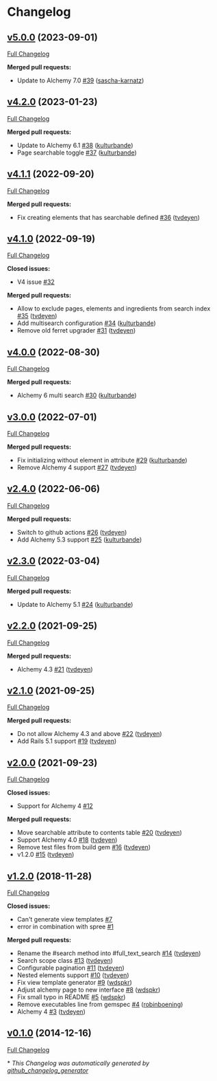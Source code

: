# Changelog

## [v5.0.0](https://github.com/AlchemyCMS/alchemy-pg_search/tree/v5.0.0) (2023-09-01)

[Full Changelog](https://github.com/AlchemyCMS/alchemy-pg_search/compare/v4.2.0...v5.0.0)

**Merged pull requests:**

- Update to Alchemy 7.0 [\#39](https://github.com/AlchemyCMS/alchemy-pg_search/pull/39) ([sascha-karnatz](https://github.com/sascha-karnatz))

## [v4.2.0](https://github.com/AlchemyCMS/alchemy-pg_search/tree/v4.2.0) (2023-01-23)

[Full Changelog](https://github.com/AlchemyCMS/alchemy-pg_search/compare/v4.1.1...v4.2.0)

**Merged pull requests:**

- Update to Alchemy 6.1 [\#38](https://github.com/AlchemyCMS/alchemy-pg_search/pull/38) ([kulturbande](https://github.com/kulturbande))
- Page searchable toggle [\#37](https://github.com/AlchemyCMS/alchemy-pg_search/pull/37) ([kulturbande](https://github.com/kulturbande))

## [v4.1.1](https://github.com/AlchemyCMS/alchemy-pg_search/tree/v4.1.1) (2022-09-20)

[Full Changelog](https://github.com/AlchemyCMS/alchemy-pg_search/compare/v4.1.0...v4.1.1)

**Merged pull requests:**

- Fix creating elements that has searchable defined [\#36](https://github.com/AlchemyCMS/alchemy-pg_search/pull/36) ([tvdeyen](https://github.com/tvdeyen))

## [v4.1.0](https://github.com/AlchemyCMS/alchemy-pg_search/tree/v4.1.0) (2022-09-19)

[Full Changelog](https://github.com/AlchemyCMS/alchemy-pg_search/compare/v4.0.0...v4.1.0)

**Closed issues:**

- V4 issue [\#32](https://github.com/AlchemyCMS/alchemy-pg_search/issues/32)

**Merged pull requests:**

- Allow to exclude pages, elements and ingredients from search index [\#35](https://github.com/AlchemyCMS/alchemy-pg_search/pull/35) ([tvdeyen](https://github.com/tvdeyen))
- Add multisearch configuration [\#34](https://github.com/AlchemyCMS/alchemy-pg_search/pull/34) ([kulturbande](https://github.com/kulturbande))
- Remove old ferret upgrader [\#31](https://github.com/AlchemyCMS/alchemy-pg_search/pull/31) ([tvdeyen](https://github.com/tvdeyen))

## [v4.0.0](https://github.com/AlchemyCMS/alchemy-pg_search/tree/v4.0.0) (2022-08-30)

[Full Changelog](https://github.com/AlchemyCMS/alchemy-pg_search/compare/v3.0.0...v4.0.0)

**Merged pull requests:**

- Alchemy 6 multi search [\#30](https://github.com/AlchemyCMS/alchemy-pg_search/pull/30) ([kulturbande](https://github.com/kulturbande))

## [v3.0.0](https://github.com/AlchemyCMS/alchemy-pg_search/tree/v3.0.0) (2022-07-01)

[Full Changelog](https://github.com/AlchemyCMS/alchemy-pg_search/compare/v2.4.0...v3.0.0)

**Merged pull requests:**

- Fix initializing without element in attribute [\#29](https://github.com/AlchemyCMS/alchemy-pg_search/pull/29) ([kulturbande](https://github.com/kulturbande))
- Remove Alchemy 4 support [\#27](https://github.com/AlchemyCMS/alchemy-pg_search/pull/27) ([tvdeyen](https://github.com/tvdeyen))

## [v2.4.0](https://github.com/AlchemyCMS/alchemy-pg_search/tree/v2.4.0) (2022-06-06)

[Full Changelog](https://github.com/AlchemyCMS/alchemy-pg_search/compare/v2.3.0...v2.4.0)

**Merged pull requests:**

- Switch to github actions [\#26](https://github.com/AlchemyCMS/alchemy-pg_search/pull/26) ([tvdeyen](https://github.com/tvdeyen))
- Add Alchemy 5.3 support [\#25](https://github.com/AlchemyCMS/alchemy-pg_search/pull/25) ([kulturbande](https://github.com/kulturbande))

## [v2.3.0](https://github.com/AlchemyCMS/alchemy-pg_search/tree/v2.3.0) (2022-03-04)

[Full Changelog](https://github.com/AlchemyCMS/alchemy-pg_search/compare/v2.2.0...v2.3.0)

**Merged pull requests:**

- Update to Alchemy 5.1 [\#24](https://github.com/AlchemyCMS/alchemy-pg_search/pull/24) ([kulturbande](https://github.com/kulturbande))

## [v2.2.0](https://github.com/AlchemyCMS/alchemy-pg_search/tree/v2.2.0) (2021-09-25)

[Full Changelog](https://github.com/AlchemyCMS/alchemy-pg_search/compare/v2.1.0...v2.2.0)

**Merged pull requests:**

- Alchemy 4.3 [\#21](https://github.com/AlchemyCMS/alchemy-pg_search/pull/21) ([tvdeyen](https://github.com/tvdeyen))

## [v2.1.0](https://github.com/AlchemyCMS/alchemy-pg_search/tree/v2.1.0) (2021-09-25)

[Full Changelog](https://github.com/AlchemyCMS/alchemy-pg_search/compare/v2.0.0...v2.1.0)

**Merged pull requests:**

- Do not allow Alchemy 4.3 and above [\#22](https://github.com/AlchemyCMS/alchemy-pg_search/pull/22) ([tvdeyen](https://github.com/tvdeyen))
- Add Rails 5.1 support [\#19](https://github.com/AlchemyCMS/alchemy-pg_search/pull/19) ([tvdeyen](https://github.com/tvdeyen))

## [v2.0.0](https://github.com/AlchemyCMS/alchemy-pg_search/tree/v2.0.0) (2021-09-23)

[Full Changelog](https://github.com/AlchemyCMS/alchemy-pg_search/compare/v1.2.0...v2.0.0)

**Closed issues:**

- Support for Alchemy 4 [\#12](https://github.com/AlchemyCMS/alchemy-pg_search/issues/12)

**Merged pull requests:**

- Move searchable attribute to contents table [\#20](https://github.com/AlchemyCMS/alchemy-pg_search/pull/20) ([tvdeyen](https://github.com/tvdeyen))
- Support Alchemy 4.0 [\#18](https://github.com/AlchemyCMS/alchemy-pg_search/pull/18) ([tvdeyen](https://github.com/tvdeyen))
- Remove test files from build gem [\#16](https://github.com/AlchemyCMS/alchemy-pg_search/pull/16) ([tvdeyen](https://github.com/tvdeyen))
- v1.2.0 [\#15](https://github.com/AlchemyCMS/alchemy-pg_search/pull/15) ([tvdeyen](https://github.com/tvdeyen))

## [v1.2.0](https://github.com/AlchemyCMS/alchemy-pg_search/tree/v1.2.0) (2018-11-28)

[Full Changelog](https://github.com/AlchemyCMS/alchemy-pg_search/compare/v0.1.0...v1.2.0)

**Closed issues:**

- Can't generate view templates [\#7](https://github.com/AlchemyCMS/alchemy-pg_search/issues/7)
- error in combination with spree [\#1](https://github.com/AlchemyCMS/alchemy-pg_search/issues/1)

**Merged pull requests:**

- Rename the \#search method into \#full\_text\_search [\#14](https://github.com/AlchemyCMS/alchemy-pg_search/pull/14) ([tvdeyen](https://github.com/tvdeyen))
- Search scope class [\#13](https://github.com/AlchemyCMS/alchemy-pg_search/pull/13) ([tvdeyen](https://github.com/tvdeyen))
- Configurable pagination [\#11](https://github.com/AlchemyCMS/alchemy-pg_search/pull/11) ([tvdeyen](https://github.com/tvdeyen))
- Nested elements support [\#10](https://github.com/AlchemyCMS/alchemy-pg_search/pull/10) ([tvdeyen](https://github.com/tvdeyen))
- Fix view template generator [\#9](https://github.com/AlchemyCMS/alchemy-pg_search/pull/9) ([wdspkr](https://github.com/wdspkr))
- Adjust alchemy page to new interface [\#8](https://github.com/AlchemyCMS/alchemy-pg_search/pull/8) ([wdspkr](https://github.com/wdspkr))
- Fix small typo in README [\#5](https://github.com/AlchemyCMS/alchemy-pg_search/pull/5) ([wdspkr](https://github.com/wdspkr))
- Remove executables line from gemspec [\#4](https://github.com/AlchemyCMS/alchemy-pg_search/pull/4) ([robinboening](https://github.com/robinboening))
- Alchemy 4 [\#3](https://github.com/AlchemyCMS/alchemy-pg_search/pull/3) ([tvdeyen](https://github.com/tvdeyen))

## [v0.1.0](https://github.com/AlchemyCMS/alchemy-pg_search/tree/v0.1.0) (2014-12-16)

[Full Changelog](https://github.com/AlchemyCMS/alchemy-pg_search/compare/ec23bf1d33f27d7ada9a2dd49922e4ae7740350d...v0.1.0)



\* *This Changelog was automatically generated by [github_changelog_generator](https://github.com/github-changelog-generator/github-changelog-generator)*
